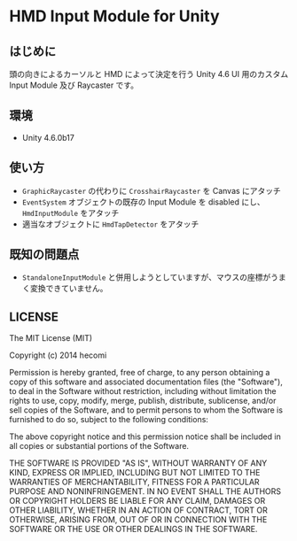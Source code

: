 HMD Input Module for Unity
==========================

はじめに
--------
頭の向きによるカーソルと HMD によって決定を行う Unity 4.6 UI 用のカスタム Input Module 及び Raycaster です。

環境
----
* Unity 4.6.0b17

使い方
------
* `GraphicRaycaster` の代わりに `CrosshairRaycaster` を Canvas にアタッチ
* `EventSystem` オブジェクトの既存の Input Module を disabled にし、`HmdInputModule` をアタッチ
* 適当なオブジェクトに `HmdTapDetector` をアタッチ

既知の問題点
------------
* `StandaloneInputModule` と併用しようとしていますが、マウスの座標がうまく変換できていません。

LICENSE
-------
The MIT License (MIT)

Copyright (c) 2014 hecomi

Permission is hereby granted, free of charge, to any person obtaining a copy
of this software and associated documentation files (the "Software"), to deal
in the Software without restriction, including without limitation the rights
to use, copy, modify, merge, publish, distribute, sublicense, and/or sell
copies of the Software, and to permit persons to whom the Software is
furnished to do so, subject to the following conditions:

The above copyright notice and this permission notice shall be included in
all copies or substantial portions of the Software.

THE SOFTWARE IS PROVIDED "AS IS", WITHOUT WARRANTY OF ANY KIND, EXPRESS OR
IMPLIED, INCLUDING BUT NOT LIMITED TO THE WARRANTIES OF MERCHANTABILITY,
FITNESS FOR A PARTICULAR PURPOSE AND NONINFRINGEMENT. IN NO EVENT SHALL THE
AUTHORS OR COPYRIGHT HOLDERS BE LIABLE FOR ANY CLAIM, DAMAGES OR OTHER
LIABILITY, WHETHER IN AN ACTION OF CONTRACT, TORT OR OTHERWISE, ARISING FROM,
OUT OF OR IN CONNECTION WITH THE SOFTWARE OR THE USE OR OTHER DEALINGS IN
THE SOFTWARE.
